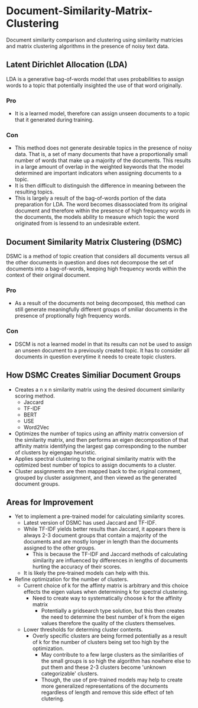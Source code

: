 # Document-Similarity-Matrix-Clustering
Document similarity comparison and clustering using similarity matricies and matrix clustering algorithms in the presence of noisy text data.

## Latent Dirichlet Allocation (LDA)
LDA is a generative bag-of-words model that uses probabilities to assign words to a topic that potentially insighted the use of that word originally. 
### Pro
- It is a learned model, therefore can assign unseen documents to a topic that it generated during training.
### Con
- This method does not generate desirable topics in the presence of noisy data. That is, a set of many documents that have a proportionally small number of words that make up a majority of the documents. This results in a large amount of overlap in the weighted keywords that the model determined are important indicators when assigning documents to a topic.
- It is then difficult to distinguish the difference in meaning between the resulting topics.
- This is largely a result of the bag-of-words portion of the data preparation for LDA. The word becomes disassociated from its original document and therefore within the presence of high frequency words in the documents, the models ability to measure which topic the word originated from is lessend to an undesirable extent.

## Document Similarity Matrix Clustering (DSMC)
DSMC is a method of topic creation that considers all documents versus all the other documents in question and does not decompose the set of documents into a bag-of-words, keeping high frequency words within the context of their original document.
### Pro
- As a result of the documents not being decomposed, this method can still generate meaningfully different groups of smiliar documents in the presence of proptionally high frequency words.
### Con
- DSCM is not a learned model in that its results can not be used to assign an unseen document to a previously created topic. It has to consider all documents in question everytime it needs to create topic clusters.

## How DSMC Creates Similiar Document Groups
- Creates a n x n similarity matrix using the desired document similarity scoring method.
  - Jaccard
  - TF-IDF
  - BERT
  - USE
  - Word2Vec
- Optimizes the number of topics using an affinity matrix conversion of the similarity matrix, and then performs an eigen decomposition of that affinity matrix identifying the largest gap corresponding to the number of clusters by eigengap heuristic.
- Applies spectral clustering to the original similarity matrix with the optimized best number of topics to assign documents to a cluster.
- Cluster assignments are then mapped back to the original comment, grouped by cluster assignment, and then viewed as the generated document groups.

## Areas for Improvement
- Yet to implement a pre-trained model for calculating similarity scores.
  - Latest version of DSMC has used Jaccard and TF-IDF.
  - While TF-IDF yields better results than Jaccard, it appears there is always 2-3 document groups that contain a majority of the documents and are mostly longer in length than the documents assigned to the other groups.
    - This is because the TF-IDF and Jaccard methods of calculating similarity are influenced by differences in lengths of documents hurting the accuracy of their scores.
  - It is likely the pre-trained models can help with this.
- Refine optimization for the number of clusters.
  - Current choice of k for the affinty matrix is arbitrary and this choice effects the eigen values when determining k for spectral clustering.
    - Need to create way to systematically choose k for the affinity matrix
      - Potentially a gridsearch type solution, but this then creates the need to determine the best number of k from the eigen values therefore the quality of the clusters themselves.
  - Lower thresholds for determing cluster contents.
    - Overly specific clusters are being formed potentially as a result of k for the number of clusters being set too high by the optimization.
      - May contribute to a few large clusters as the similarities of the small groups is so high the algorithm has nowhere else to put them and these 2-3 clusters become 'unknown categorizable' clusters.
      - Though, the use of pre-trained models may help to create more generalized representations of the documents regardless of length and remove this side effect of teh clutering.
